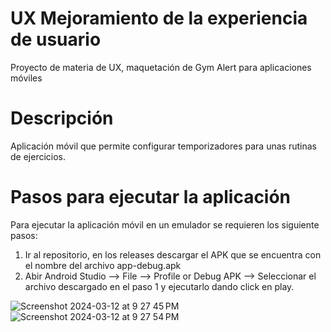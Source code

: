 # UX Mejoramiento de la experiencia de usuario
Proyecto de materia de UX, maquetación de Gym Alert para aplicaciones móviles

# Descripción

Aplicación móvil que permite configurar temporizadores para unas rutinas de ejercicios.

# Pasos para ejecutar la aplicación

Para ejecutar la aplicación móvil en un emulador se requieren los siguiente pasos:

1) Ir al repositorio, en los releases descargar el APK que se encuentra con el nombre del archivo app-debug.apk
2) Abir Android Studio --> File --> Profile or Debug APK --> Seleccionar el archivo descargado en el paso 1 y ejecutarlo dando click en play.

![Screenshot 2024-03-12 at 9 27 45 PM](https://github.com/IvanDSanchezC/MobileGymAlert/assets/124512110/5422f054-493e-424d-858d-346a2d36646c)
![Screenshot 2024-03-12 at 9 27 54 PM](https://github.com/IvanDSanchezC/MobileGymAlert/assets/124512110/e3da0c33-14cc-447c-a15b-0715e8f58f8a)
